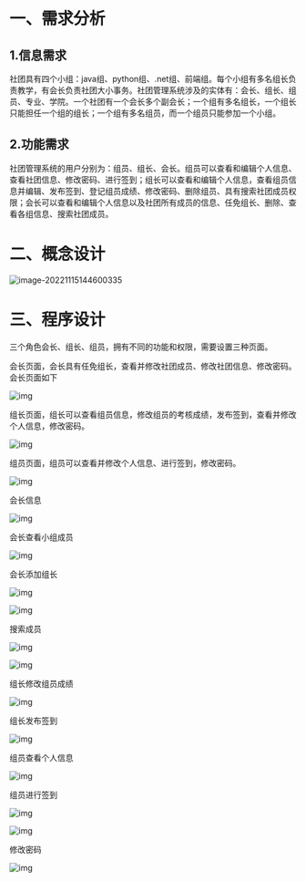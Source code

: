 # 一、需求分析

## 1.信息需求

社团具有四个小组：java组、python组、.net组、前端组。每个小组有多名组长负责教学，有会长负责社团大小事务。社团管理系统涉及的实体有：会长、组长、组员、专业、学院。一个社团有一个会长多个副会长；一个组有多名组长，一个组长只能担任一个组的组长；一个组有多名组员，而一个组员只能参加一个小组。

## 2.功能需求

社团管理系统的用户分别为：组员、组长、会长。组员可以查看和编辑个人信息、查看社团信息、修改密码、进行签到；组长可以查看和编辑个人信息，查看组员信息并编辑、发布签到、登记组员成绩、修改密码、删除组员、具有搜索社团成员权限；会长可以查看和编辑个人信息以及社团所有成员的信息、任免组长、删除、查看各组信息、搜索社团成员。

# 二、概念设计

![image-20221115144600335](image/image-20221115144600335.png)

# 三、程序设计

三个角色会长、组长、组员，拥有不同的功能和权限，需要设置三种页面。

会长页面，会长具有任免组长，查看并修改社团成员、修改社团信息、修改密码。会长页面如下

![img](image/wps1.jpg) 

 

组长页面，组长可以查看组员信息，修改组员的考核成绩，发布签到，查看并修改个人信息，修改密码。

![img](image/wps2.jpg) 

组员页面，组员可以查看并修改个人信息、进行签到，修改密码。

![img](image/wps3.jpg)

会长信息

![img](image/wps4.jpg) 

会长查看小组成员

![img](image/wps5.jpg) 

会长添加组长

![img](image/wps6.jpg) 

![img](image/wps7.jpg) 

搜索成员

![img](image/wps8.jpg) 

![img](image/wps9.jpg) 

组长修改组员成绩

![img](image/wps10.jpg) 

组长发布签到

![img](image/wps11.jpg) 

组员查看个人信息

![img](image/wps12.jpg) 

组员进行签到

![img](image/wps13.jpg) 

![img](image/wps14.jpg) 

修改密码

![img](image/wps15.jpg)